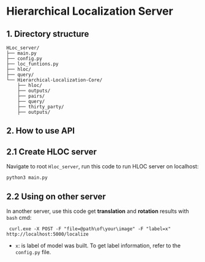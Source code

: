 # Hierarchical Localization Server
## 1. Directory structure 
    HLoc_server/
    ├── main.py
    ├── config.py
    ├── loc_funtions.py
    ├── hloc/
    ├── query/
    └── Hierarchical-Localization-Core/
        ├── hloc/
        ├── outputs/
        ├── pairs/
        ├── query/
        ├── thirty_party/
        ├── outputs/
## 2. How to use API
## 2.1 Create HLOC server
Navigate to root `Hloc_server`, run this code to run HLOC server on localhost:
```
python3 main.py
```
## 2.2 Using on other server
In another server, use this code get **translation** and **rotation** results with `bash` cmd:
```
 curl.exe -X POST -F "file=@path\of\your\image" -F "label=x"  http://localhost:5000/localize
```
- `x`: is label of model was built. To get label information, refer to the `config.py` file.

